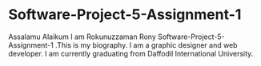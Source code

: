 # Software-Project-5-Assignment-1
Assalamu Alaikum I am Rokunuzzaman Rony Software-Project-5-Assignment-1 .This is my biography. I am a graphic designer and web developer. I am currently graduating from Daffodil International University.

